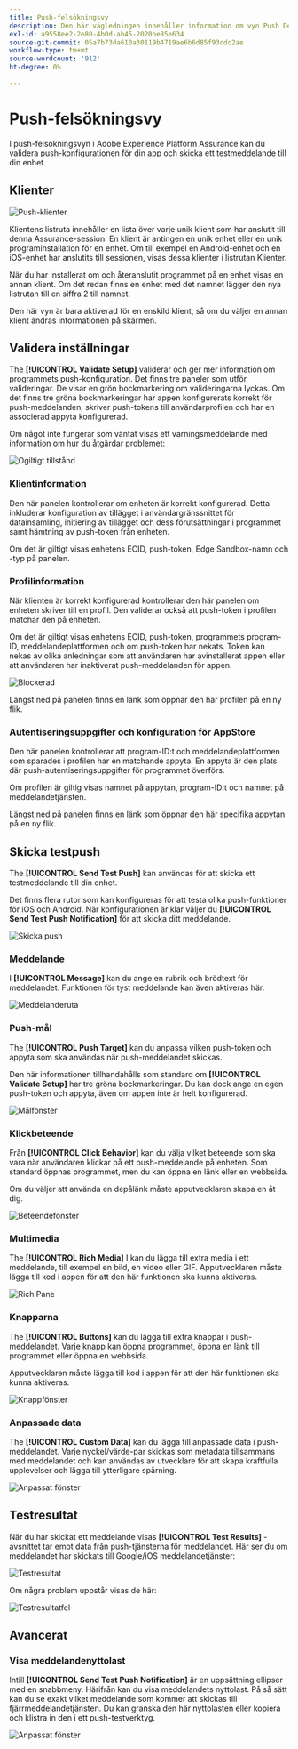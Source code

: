 ```yaml
---
title: Push-felsökningsvy
description: Den här vägledningen innehåller information om vyn Push Debug (Push Debug) i Adobe Experience Platform Assurance.
exl-id: a9558ee2-2e80-4b0d-ab45-2020be85e634
source-git-commit: 05a7b73da610a30119b4719ae6b6d85f93cdc2ae
workflow-type: tm+mt
source-wordcount: '912'
ht-degree: 0%

---
```


# Push-felsökningsvy

I push-felsökningsvyn i Adobe Experience Platform Assurance kan du validera push-konfigurationen för din app och skicka ett testmeddelande till din enhet.

## Klienter

![Push-klienter](./images/push-debug-view/clients.png)

Klientens listruta innehåller en lista över varje unik klient som har anslutit till denna Assurance-session. En klient är antingen en unik enhet eller en unik programinstallation för en enhet. Om till exempel en Android-enhet och en iOS-enhet har anslutits till sessionen, visas dessa klienter i listrutan Klienter.

När du har installerat om och återanslutit programmet på en enhet visas en annan klient. Om det redan finns en enhet med det namnet lägger den nya listrutan till en siffra 2 till namnet.

Den här vyn är bara aktiverad för en enskild klient, så om du väljer en annan klient ändras informationen på skärmen.

## Validera inställningar

The **[!UICONTROL Validate Setup]** validerar och ger mer information om programmets push-konfiguration. Det finns tre paneler som utför valideringar. De visar en grön bockmarkering om valideringarna lyckas. Om det finns tre gröna bockmarkeringar har appen konfigurerats korrekt för push-meddelanden, skriver push-tokens till användarprofilen och har en associerad appyta konfigurerad.

Om något inte fungerar som väntat visas ett varningsmeddelande med information om hur du åtgärdar problemet:

![Ogiltigt tillstånd](./images/push-debug-view/invalid-state.png)

### Klientinformation

Den här panelen kontrollerar om enheten är korrekt konfigurerad. Detta inkluderar konfiguration av tillägget i användargränssnittet för datainsamling, initiering av tillägget och dess förutsättningar i programmet samt hämtning av push-token från enheten.

Om det är giltigt visas enhetens ECID, push-token, Edge Sandbox-namn och -typ på panelen.

### Profilinformation

När klienten är korrekt konfigurerad kontrollerar den här panelen om enheten skriver till en profil. Den validerar också att push-token i profilen matchar den på enheten.

Om det är giltigt visas enhetens ECID, push-token, programmets program-ID, meddelandeplattformen och om push-token har nekats. Token kan nekas av olika anledningar som att användaren har avinstallerat appen eller att användaren har inaktiverat push-meddelanden för appen.

![Blockerad](./images/push-debug-view/deny-list-blocked.png)

Längst ned på panelen finns en länk som öppnar den här profilen på en ny flik.

### Autentiseringsuppgifter och konfiguration för AppStore

Den här panelen kontrollerar att program-ID:t och meddelandeplattformen som sparades i profilen har en matchande appyta. En appyta är den plats där push-autentiseringsuppgifter för programmet överförs.

Om profilen är giltig visas namnet på appytan, program-ID:t och namnet på meddelandetjänsten.

Längst ned på panelen finns en länk som öppnar den här specifika appytan på en ny flik.

## Skicka testpush

The **[!UICONTROL Send Test Push]** kan användas för att skicka ett testmeddelande till din enhet.

Det finns flera rutor som kan konfigureras för att testa olika push-funktioner för iOS och Android. När konfigurationen är klar väljer du **[!UICONTROL Send Test Push Notification]** för att skicka ditt meddelande.

![Skicka push](./images/push-debug-view/send.png)

### Meddelande

I **[!UICONTROL Message]** kan du ange en rubrik och brödtext för meddelandet. Funktionen för tyst meddelande kan även aktiveras här.

![Meddelanderuta](./images/push-debug-view/message-pane.png)

### Push-mål

The **[!UICONTROL Push Target]** kan du anpassa vilken push-token och appyta som ska användas när push-meddelandet skickas.

Den här informationen tillhandahålls som standard om **[!UICONTROL Validate Setup]** har tre gröna bockmarkeringar. Du kan dock ange en egen push-token och appyta, även om appen inte är helt konfigurerad.

![Målfönster](./images/push-debug-view/target-pane.png)

### Klickbeteende

Från **[!UICONTROL Click Behavior]** kan du välja vilket beteende som ska vara när användaren klickar på ett push-meddelande på enheten. Som standard öppnas programmet, men du kan öppna en länk eller en webbsida.

Om du väljer att använda en depålänk måste apputvecklaren skapa en åt dig.

![Beteendefönster](./images/push-debug-view/click-behavior.png)

### Multimedia

The **[!UICONTROL Rich Media]** I kan du lägga till extra media i ett meddelande, till exempel en bild, en video eller GIF. Apputvecklaren måste lägga till kod i appen för att den här funktionen ska kunna aktiveras.

![Rich Pane](./images/push-debug-view/rich-pane.png)

### Knapparna

The **[!UICONTROL Buttons]** kan du lägga till extra knappar i push-meddelandet. Varje knapp kan öppna programmet, öppna en länk till programmet eller öppna en webbsida.

Apputvecklaren måste lägga till kod i appen för att den här funktionen ska kunna aktiveras.

![Knappfönster](./images/push-debug-view/buttons-pane.png)

### Anpassade data

The **[!UICONTROL Custom Data]** kan du lägga till anpassade data i push-meddelandet. Varje nyckel/värde-par skickas som metadata tillsammans med meddelandet och kan användas av utvecklare för att skapa kraftfulla upplevelser och lägga till ytterligare spårning.

![Anpassat fönster](./images/push-debug-view/custom-pane.png)

## Testresultat

När du har skickat ett meddelande visas **[!UICONTROL Test Results]** -avsnittet tar emot data från push-tjänsterna för meddelandet. Här ser du om meddelandet har skickats till Google/iOS meddelandetjänster:

![Testresultat](./images/push-debug-view/test-results.png)

Om några problem uppstår visas de här:

![Testresultatfel](./images/push-debug-view/test-error.png)

## Avancerat

### Visa meddelandenyttolast

Intill **[!UICONTROL Send Test Push Notification]** är en uppsättning ellipser med en snabbmeny. Härifrån kan du visa meddelandets nyttolast. På så sätt kan du se exakt vilket meddelande som kommer att skickas till fjärrmeddelandetjänsten. Du kan granska den här nyttolasten eller kopiera och klistra in den i ett push-testverktyg.

![Anpassat fönster](./images/push-debug-view/message-payload.png)
